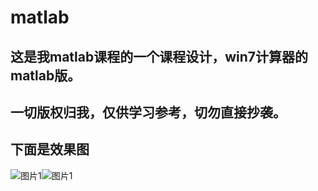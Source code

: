 # matlab

## 这是我matlab课程的一个课程设计，win7计算器的matlab版。

## 一切版权归我，仅供学习参考，切勿直接抄袭。

## 下面是效果图

![图片1](F:\白\桌面文件\作业\matlab科学计算\课程设计\图片1.png)![图片1](F:\白\桌面文件\作业\matlab科学计算\课程设计\图片2.png)